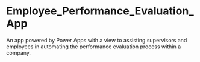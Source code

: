 # Employee_Performance_Evaluation_App
An app powered by Power Apps with a view to assisting supervisors and employees in automating the performance evaluation process within a company.
